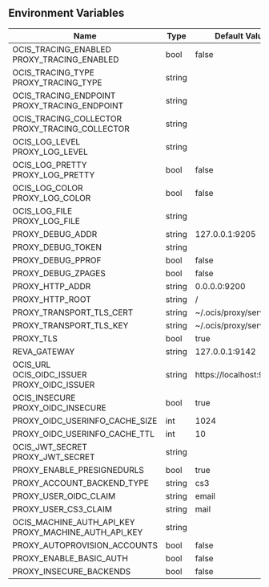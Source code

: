 ## Environment Variables

| Name | Type | Default Value | Description |
|------|------|---------------|-------------|
| OCIS_TRACING_ENABLED<br/>PROXY_TRACING_ENABLED | bool | false | |
| OCIS_TRACING_TYPE<br/>PROXY_TRACING_TYPE | string |  | |
| OCIS_TRACING_ENDPOINT<br/>PROXY_TRACING_ENDPOINT | string |  | |
| OCIS_TRACING_COLLECTOR<br/>PROXY_TRACING_COLLECTOR | string |  | |
| OCIS_LOG_LEVEL<br/>PROXY_LOG_LEVEL | string |  | |
| OCIS_LOG_PRETTY<br/>PROXY_LOG_PRETTY | bool | false | |
| OCIS_LOG_COLOR<br/>PROXY_LOG_COLOR | bool | false | |
| OCIS_LOG_FILE<br/>PROXY_LOG_FILE | string |  | |
| PROXY_DEBUG_ADDR | string | 127.0.0.1:9205 | |
| PROXY_DEBUG_TOKEN | string |  | |
| PROXY_DEBUG_PPROF | bool | false | |
| PROXY_DEBUG_ZPAGES | bool | false | |
| PROXY_HTTP_ADDR | string | 0.0.0.0:9200 | |
| PROXY_HTTP_ROOT | string | / | |
| PROXY_TRANSPORT_TLS_CERT | string | ~/.ocis/proxy/server.crt | |
| PROXY_TRANSPORT_TLS_KEY | string | ~/.ocis/proxy/server.key | |
| PROXY_TLS | bool | true | |
| REVA_GATEWAY | string | 127.0.0.1:9142 | |
| OCIS_URL<br/>OCIS_OIDC_ISSUER<br/>PROXY_OIDC_ISSUER | string | https://localhost:9200 | |
| OCIS_INSECURE<br/>PROXY_OIDC_INSECURE | bool | true | |
| PROXY_OIDC_USERINFO_CACHE_SIZE | int | 1024 | |
| PROXY_OIDC_USERINFO_CACHE_TTL | int | 10 | |
| OCIS_JWT_SECRET<br/>PROXY_JWT_SECRET | string |  | |
| PROXY_ENABLE_PRESIGNEDURLS | bool | true | |
| PROXY_ACCOUNT_BACKEND_TYPE | string | cs3 | |
| PROXY_USER_OIDC_CLAIM | string | email | |
| PROXY_USER_CS3_CLAIM | string | mail | |
| OCIS_MACHINE_AUTH_API_KEY<br/>PROXY_MACHINE_AUTH_API_KEY | string |  | |
| PROXY_AUTOPROVISION_ACCOUNTS | bool | false | |
| PROXY_ENABLE_BASIC_AUTH | bool | false | |
| PROXY_INSECURE_BACKENDS | bool | false | |